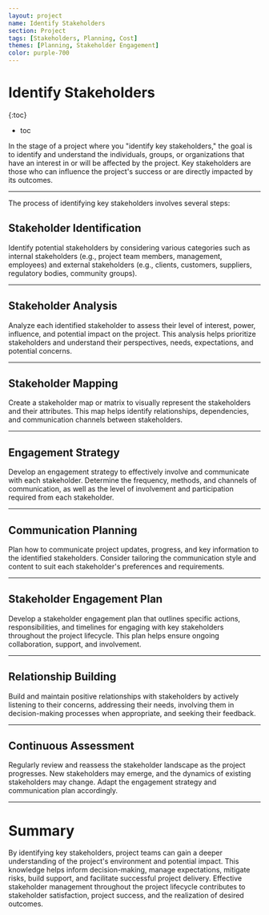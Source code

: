 ```yaml
---
layout: project
name: Identify Stakeholders
section: Project
tags: [Stakeholders, Planning, Cost]
themes: [Planning, Stakeholder Engagement]
color: purple-700
---
```


# Identify Stakeholders

{:toc}
* toc

In the stage of a project where you "identify key stakeholders," the goal is to identify and understand the individuals, groups, or organizations that have an interest in or will be affected by the project. Key stakeholders are those who can influence the project's success or are directly impacted by its outcomes.

---

The process of identifying key stakeholders involves several steps:

## Stakeholder Identification

Identify potential stakeholders by considering various categories such as internal stakeholders (e.g., project team members, management, employees) and external stakeholders (e.g., clients, customers, suppliers, regulatory bodies, community groups).

---

## Stakeholder Analysis

Analyze each identified stakeholder to assess their level of interest, power, influence, and potential impact on the project. This analysis helps prioritize stakeholders and understand their perspectives, needs, expectations, and potential concerns.

---

## Stakeholder Mapping

Create a stakeholder map or matrix to visually represent the stakeholders and their attributes. This map helps identify relationships, dependencies, and communication channels between stakeholders.

---

## Engagement Strategy

Develop an engagement strategy to effectively involve and communicate with each stakeholder. Determine the frequency, methods, and channels of communication, as well as the level of involvement and participation required from each stakeholder.

---

## Communication Planning

Plan how to communicate project updates, progress, and key information to the identified stakeholders. Consider tailoring the communication style and content to suit each stakeholder's preferences and requirements.

---

## Stakeholder Engagement Plan

Develop a stakeholder engagement plan that outlines specific actions, responsibilities, and timelines for engaging with key stakeholders throughout the project lifecycle. This plan helps ensure ongoing collaboration, support, and involvement.

---

## Relationship Building

Build and maintain positive relationships with stakeholders by actively listening to their concerns, addressing their needs, involving them in decision-making processes when appropriate, and seeking their feedback.

---

## Continuous Assessment

Regularly review and reassess the stakeholder landscape as the project progresses. New stakeholders may emerge, and the dynamics of existing stakeholders may change. Adapt the engagement strategy and communication plan accordingly.

---

# Summary

By identifying key stakeholders, project teams can gain a deeper understanding of the project's environment and potential impact. This knowledge helps inform decision-making, manage expectations, mitigate risks, build support, and facilitate successful project delivery. Effective stakeholder management throughout the project lifecycle contributes to stakeholder satisfaction, project success, and the realization of desired outcomes.